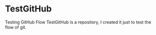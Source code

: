 # TestGitHub
Testing GitHub Flow
TestGitHub is a repository, I created it just to test the flow of git.

